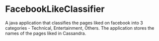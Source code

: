 # FacebookLikeClassifier

A java application that classifies the pages liked on facebook into 3 categories - Technical, Entertainment, Others. The application stores the names of the pages liked in Cassandra. 